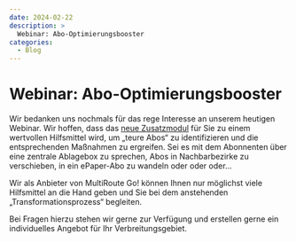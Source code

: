```yaml
---
date: 2024-02-22
description: >
  Webinar: Abo-Optimierungsbooster
categories:
  - Blog
---
```


# Webinar: Abo-Optimierungsbooster

Wir bedanken uns nochmals für das rege Interesse an unserem heutigen Webinar. Wir hoffen, dass das [neue Zusatzmodul](https://go.multiroute.de/handbuch/zusatzmodule/#abo-optimierungsbooster) für Sie zu einem wertvollen Hilfsmittel wird, um „teure Abos“ zu identifizieren und die entsprechenden Maßnahmen zu ergreifen. Sei es mit dem Abonnenten über eine zentrale Ablagebox zu sprechen, Abos in Nachbarbezirke zu verschieben, in ein ePaper-Abo zu wandeln oder oder oder…

Wir als Anbieter von MultiRoute Go! können Ihnen nur möglichst viele Hilfsmittel an die Hand geben und Sie bei dem anstehenden „Transformationsprozess“ begleiten. 

Bei Fragen hierzu stehen wir gerne zur Verfügung und erstellen gerne ein individuelles Angebot für Ihr Verbreitungsgebiet.


